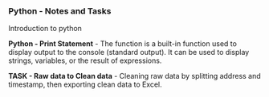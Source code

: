 ### Python - Notes and Tasks

Introduction to python

**Python - Print Statement** - The function is a built-in function used to display output to the console (standard output). It can be used to display strings, variables, or the result of expressions.

**TASK - Raw data to Clean data** - Cleaning raw data by splitting address and timestamp, then exporting clean data to Excel.
